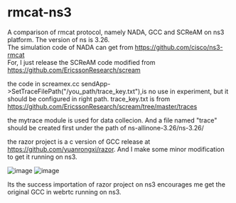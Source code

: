 # rmcat-ns3
A comparison of rmcat protocol, namely NADA, GCC and SCReAM on ns3 platform. The version of ns is 3.26.  
The simulation code of NADA can get from https://github.com/cisco/ns3-rmcat  
For, I just release the SCReAM code modified from https://github.com/EricssonResearch/scream  

the code in screamex.cc sendApp->SetTraceFilePath("/you_path/trace_key.txt"),is no use in experiment, but it should be configured in right path. trace_key.txt is from https://github.com/EricssonResearch/scream/tree/master/traces  

the mytrace module is used for data collecion. And a file named "trace" should be created first under the  path of ns-allinone-3.26/ns-3.26/  

the razor project is a c version of GCC release at https://github.com/yuanrongxi/razor. And I make some minor modification to get it running on ns3.  

![image](https://github.com/sonyangchang/rmcat-ns3/blob/master/razor-example/gcc_razor_0remb.png)
![image](https://github.com/sonyangchang/rmcat-ns3/blob/master/razor-example/gcc_razor_1remb.png)  

Its the success importation of razor project on ns3 encourages me get the original GCC in webrtc running on ns3.

